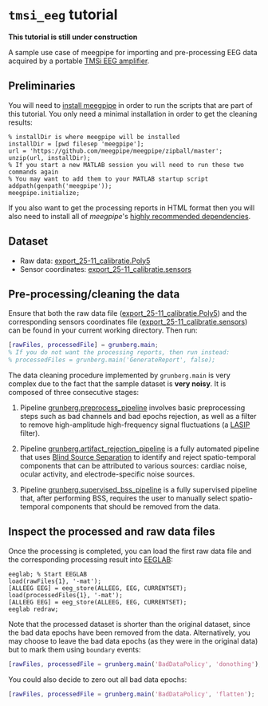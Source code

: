 `tmsi_eeg` tutorial
===

__This tutorial is still under construction__

A sample use case of meegpipe for importing and pre-processing EEG data 
acquired by a portable [TMSi EEG amplifier][tmsi-eeg].

[tmsi-eeg]: http://www.tmsi.com/en/applications/electroencephalography.html 

## Preliminaries

You will need to [install meegpipe][meegpipe] in order to run the scripts
that are part of this tutorial. You only need a minimal installation 
in order to get the cleaning results:

[meegpipe]: http://germangh.com/meegpipe

````
% installDir is where meegpipe will be installed
installDir = [pwd filesep 'meegpipe'];
url = 'https://github.com/meegpipe/meegpipe/zipball/master';
unzip(url, installDir);
% If you start a new MATLAB session you will need to run these two commands again
% You may want to add them to your MATLAB startup script
addpath(genpath('meegpipe'));
meegpipe.initialize;
````

If you also want to get the processing reports in HTML format then you will also
need to install all of _meegpipe_'s [highly recommended dependencies][deps].

[meegpipe]: http://meegpipe.github.io/meegpipe/
[deps]: https://github.com/meegpipe/meegpipe/blob/master/recommended.md


## Dataset 

* Raw data: [export_25-11_calibratie.Poly5][dataurl]
* Sensor coordinates: [export_25-11_calibratie.sensors][sensorsurl]

[dataurl]: https://dl.dropboxusercontent.com/u/4479286/export_25-11_calibratie.Poly5
[sensorsurl]: https://dl.dropboxusercontent.com/u/4479286/export_25-11_calibratie.sensors


## Pre-processing/cleaning the data

Ensure that both the raw data file ([export_25-11_calibratie.Poly5][dataurl])
and the corresponding sensors coordinates file 
([export_25-11_calibratie.sensors][sensorsurl]) can be found in your 
current working directory. Then run:

````matlab
[rawFiles, processedFile] = grunberg.main;
% If you do not want the processing reports, then run instead:
% processedFiles = grunberg.main('GenerateReport', false);
````

The data cleaning procedure implemented by `grunberg.main` is very complex
 due to the fact that the sample dataset is __very noisy__. It is composed of
three consecutive stages:

1. Pipeline [grunberg.preprocess_pipeline][preproc-pipe] involves basic 
preprocessing steps such as bad channels and bad epochs rejection, as well as a
filter to remove high-amplitude high-frequency signal fluctuations (a 
[LASIP][lasip] filter).

2. Pipeline [grunberg.artifact_rejection_pipeline][artifact-pipe] is a fully
automated pipeline that uses [Blind Source Separation][bss] to identify and
reject spatio-temporal components that can be attributed to various sources:
cardiac noise, ocular activity, and electrode-specific noise sources. 

3. Pipeline [grunberg.supervised_bss_pipeline][supervised-pipe] is a fully 
supervised pipeline that, after performing BSS, requires the user to manually
select spatio-temporal components that should be removed from the data.

[lasip]: http://www.cs.tut.fi/~lasip/
[preproc-pipe]: ./+grunberg/preprocess_pipeline.m
[bss]: http://en.wikipedia.org/wiki/Blind_signal_separation
[artifact-pipe]: ./+grunberg/artifact_rejection_pipeline.m
[supervised-pipe]: ./+grunberg/supervised_bss_pipeline.m

## Inspect the processed and raw data files

Once the processing is completed, you can load the first raw data file and the
 corresponding processing result into [EEGLAB][eeglab]:

[eeglab]: http://sccn.ucsd.edu/eeglab/

````
eeglab; % Start EEGLAB
load(rawFiles{1}, '-mat');
[ALLEEG EEG] = eeg_store(ALLEEG, EEG, CURRENTSET);
load(processedFiles{1}, '-mat');
[ALLEEG EEG] = eeg_store(ALLEEG, EEG, CURRENTSET);
eeglab redraw;
````

Note that the processed dataset is shorter than the original dataset, since 
the bad data epochs have been removed from the data. Alternatively, you may 
choose to leave the bad data epochs (as they were in the original data) but to 
mark them using `boundary` events: 

````matlab
[rawFiles, processedFile = grunberg.main('BadDataPolicy', 'donothing');
````

You could also decide to zero out all bad data epochs:

````matlab
[rawFiles, processedFile = grunberg.main('BadDataPolicy', 'flatten');
````